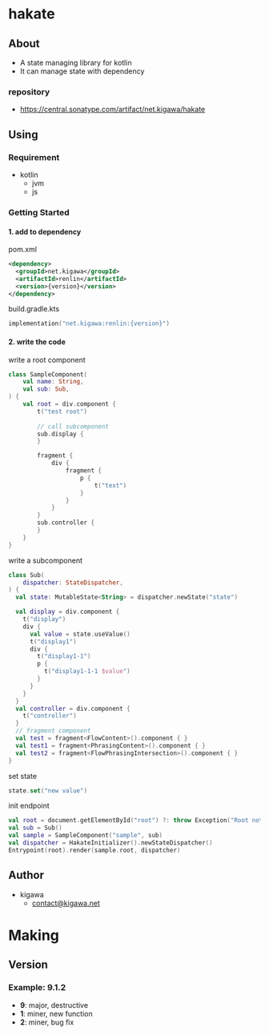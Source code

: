 # hakate

## About

* A state managing library for kotlin
* It can manage state with dependency

### repository

* https://central.sonatype.com/artifact/net.kigawa/hakate

## Using

### Requirement

* kotlin
    * jvm
    * js

### Getting Started

#### 1. add to dependency

pom.xml

```pom.xml
<dependency>
  <groupId>net.kigawa</groupId>
  <artifactId>renlin</artifactId>
  <version>{version}</version>
</dependency>
```

build.gradle.kts

```build.gradle.kts
implementation("net.kigawa:renlin:{version}")
```

#### 2. write the code

write a root component
```kotlin
class SampleComponent(
    val name: String,
    val sub: Sub,
) {
    val root = div.component {
        t("test root")
        
        // call subcomponent
        sub.display {
        }

        fragment {
            div {
                fragment {
                    p {
                        t("text")
                    }
                }
            }
        }
        sub.controller {
        }
    }
}

```

write a subcomponent
```kotlin
class Sub(
    dispatcher: StateDispatcher,
) {
  val state: MutableState<String> = dispatcher.newState("state")

  val display = div.component {
    t("display")
    div {
      val value = state.useValue()
      t("display1")
      div {
        t("display1-1")
        p {
          t("display1-1-1 $value")
        }
      }
    }
  }
  val controller = div.component {
    t("controller")
  }
  // fragment component
  val test = fragment<FlowContent>().component { }
  val test1 = fragment<PhrasingContent>().component { }
  val test2 = fragment<FlowPhrasingIntersection>().component { }
}
```

set state
```kotlin
state.set("new value")
```

init endpoint
```kotlin
val root = document.getElementById("root") ?: throw Exception("Root not found")
val sub = Sub()
val sample = SampleComponent("sample", sub)
val dispatcher = HakateInitializer().newStateDispatcher()
Entrypoint(root).render(sample.root, dispatcher)
```

## Author

* kigawa
    * contact@kigawa.net

# Making

## Version

### Example: 9.1.2

* **9**: major, destructive
* **1**: miner, new function
* **2**: miner, bug fix
